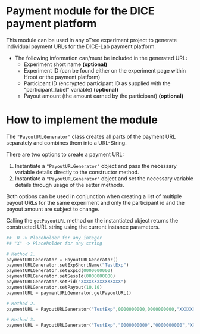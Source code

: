 # Payment module for the DICE payment platform

This module can be used in any oTree experiment project to generate individual payment URLs for the DICE-Lab payment platform.

* The following information can/must be included in the generated URL:
    * Experiment short name **(optional)**
    * Experiment ID (can be found either on the experiment page within Hroot or the payment platform)
    * Participant ID (encrypted participant ID as supplied with the "participant_label" variable) **(optional)**
    * Payout amount (the amount earned by the participant) **(optional)**

# How to implement the module

The `"PayoutURLGenerator"` class creates all parts of the payment URL separately and combines them into a URL-String.

There are two options to create a payment URL: 
1. Instantiate a `"PayoutURLGenerator"` object and pass the necessary variable details directly to the constructor method.
2. Instantiate a `"PayoutURLGenerator"` object and set the necessary variable details through usage of the setter methods. 

Both options can be used in conjunction when creating a list of multiple payout URLs for the same experiment and only the participant id and the payout amount are subject to change.

Calling the `getPayoutURL` method on the instantiated object returns the constructed URL string using the current instance parameters.

```python
##  0 -> Placeholder for any integer
## "X" -> Placeholder for any string

# Method 1.
paymentURLGenerator = PayoutURLGenerator()
paymentURLGenerator.setExpShortName("TestExp")
paymentURLGenerator.setExpId(0000000000)
paymentURLGenerator.setSessId(0000000000)
paymentURLGenerator.setPid("XXXXXXXXXXXXXXX")
paymentURLGenerator.setPayout(10.10)
paymentURL = paymentURLGenerator.getPayoutURL()

# Method 2.
paymentURL = PayoutURLGenerator("TestExp",0000000000,0000000000,"XXXXXXXXXXXXXXX",10.10).getPayoutURL()

# Method 3.
paymentURL = PayoutURLGenerator("TestExp","0000000000","0000000000","XXXXXXXXXXXXXXX",10.10).getPayoutURL()
```

